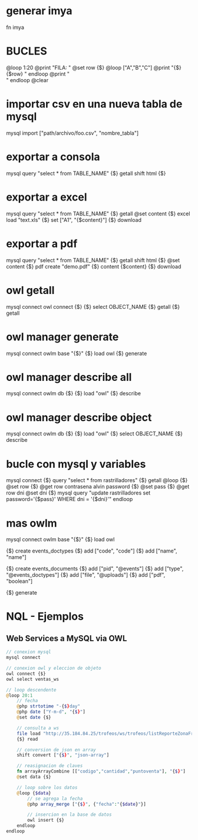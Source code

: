 # generar imya
fn imya

# BUCLES
@loop 1:20
	@print "FILA: "
	@set row {$}
	@loop ["A","B","C"]
		@print "{$}{$row} "
	endloop
	@print "<br>"
endloop
@clear

# importar csv en una nueva tabla de mysql
mysql import ["path/archivo/foo.csv", "nombre_tabla"]

# exportar a consola
mysql query "select * from TABLE_NAME"
{$} getall
shift html {$}


# exportar a excel
mysql query "select * from TABLE_NAME"
{$} getall
@set content {$}
excel load "text.xls"
{$} set ["A1", "{$content}"]
{$} download


# exportar a pdf
mysql query "select * from TABLE_NAME"
{$} getall
shift html {$}
@set content {$}
pdf create "demo.pdf"
{$} content {$content}
{$} download


# owl getall
mysql connect
owl connect {$}
{$} select OBJECT_NAME
{$} getall
{$} getall


# owl manager generate
mysql connect
owlm base "{$}"
{$} load owl
{$} generate


# owl manager describe all
mysql connect
owlm db {$}
{$} load "owl"
{$} describe


# owl manager describe object
mysql connect
owlm db {$}
{$} load "owl"
{$} select OBJECT_NAME
{$} describe


# bucle con mysql y variables
mysql connect
{$} query "select * from rastrilladores"
{$} getall
@loop {$}
	@set row {$}
	@get row contrasena
	alvin password {$}
	@set pass {$}
	@get row dni
	@set dni {$}
	mysql query "update rastrilladores set password='{$pass}' WHERE dni = '{$dni}'"
endloop

# mas owlm
mysql connect
owlm base "{$}"
{$} load owl

{$} create events_doctypes
{$} add ["code", "code"]
{$} add ["name", "name"]

{$} create events_documents
{$} add ["pid", "@events"]
{$} add ["type", "@events_doctypes"]
{$} add ["file", "@uploads"]
{$} add ["pdf", "boolean"]

{$} generate





# NQL - Ejemplos

## Web Services a MySQL via OWL
``` php
// conexion mysql
mysql connect

// conexion owl y eleccion de objeto
owl connect {$}
owl select ventas_ws

// loop descendente
@loop 20:1
	// fecha
	@php strtotime "-{$}day"
	@php date ["Y-m-d", "{$}"]
	@set date {$}

	// consulta a ws
	file load "http://35.184.84.25/trofeos/ws/trofeos/listReporteZonaFrancaDataBetweenFechas?fechaDesde={$date}&fechaHasta={$date}"
	{$} read

	// conversion de json en array
	shift convert ["{$}", "json-array"]

	// reasignacion de claves
	fn arrayArrayCombine [["codigo","cantidad","puntoventa"], "{$}"]
	@set data {$}

	// loop sobre los datos
	@loop {$data}
		// se agrega la fecha
		@php array_merge ["{$}", {"fecha":"{$date}"}]

		// insercion en la base de datos
		owl insert {$}
	endloop
endloop
```